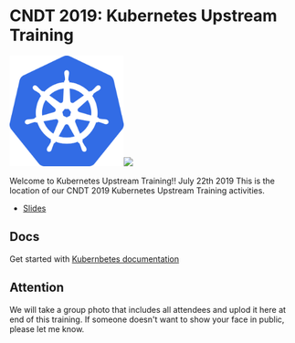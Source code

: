 # CNDT 2019: Kubernetes Upstream Training

<a href="https://github.com/kubernetes/kubernetes"><img src="https://github.com/kubernetes/kubernetes/raw/master/logo/logo.png" width="200"></a><a href="https://cloudnativedays.jp/cndt2019/"><img src="https://cloudnativedays.jp/cndt2019/assets/img/preview/about-sm-1.png" width="200"></a>

Welcome to Kubernetes Upstream Training!!
July 22th 2019 This is the location of our CNDT 2019 Kubernetes Upstream Training activities.

* [Slides](Kubernetes-Upstream-Training-in-CNDT2019.pdf)

## Docs

Get started with [Kubernbetes documentation](https://github.com/kubernetes/community/tree/master/contributors/guide)

## Attention

We will take a group photo that includes all attendees and uplod it here at end of this training.
If someone doesn't want to show your face in public, please let me know.


